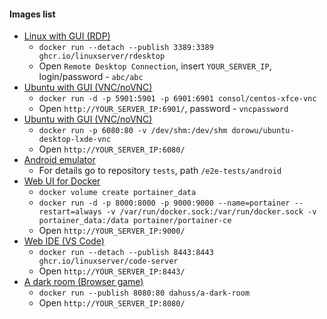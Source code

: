 #### Images list
* [Linux with GUI (RDP)](https://github.com/linuxserver/docker-rdesktop)
    * `docker run --detach --publish 3389:3389 ghcr.io/linuxserver/rdesktop`
    * Open `Remote Desktop Connection`, insert `YOUR_SERVER_IP`, login/password - `abc/abc`
* [Ubuntu with GUI (VNC/noVNC)](https://github.com/ConSol/docker-headless-vnc-container)
    * `docker run -d -p 5901:5901 -p 6901:6901 consol/centos-xfce-vnc`
    * Open `http://YOUR_SERVER_IP:6901/`, password - `vncpassword`
* [Ubuntu with GUI (VNC/noVNC)](https://github.com/fcwu/docker-ubuntu-vnc-desktop)
    * `docker run -p 6080:80 -v /dev/shm:/dev/shm dorowu/ubuntu-desktop-lxde-vnc`
    * Open `http://YOUR_SERVER_IP:6080/`
* [Android emulator](https://github.com/budtmo/docker-android)
    * For details go to repository `tests`, path `/e2e-tests/android`
* [Web UI for Docker](https://github.com/portainer/portainer)
    * `docker volume create portainer_data`
    * `docker run -d -p 8000:8000 -p 9000:9000 --name=portainer --restart=always -v /var/run/docker.sock:/var/run/docker.sock -v portainer_data:/data portainer/portainer-ce`
    * Open `http://YOUR_SERVER_IP:9000/`
* [Web IDE (VS Code)](https://github.com/linuxserver/docker-code-server)
    * `docker run --detach --publish 8443:8443 ghcr.io/linuxserver/code-server`
    * Open `http://YOUR_SERVER_IP:8443/`
* [A dark room (Browser game)](https://github.com/doublespeakgames/adarkroom)
    * `docker run --publish 8080:80 dahuss/a-dark-room`
    * Open `http://YOUR_SERVER_IP:8080/`
